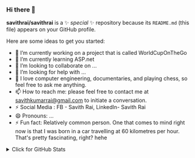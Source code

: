 ### Hi there 👋


**savithrai/savithrai** is a ✨ _special_ ✨ repository because its `README.md` (this file) appears on your GitHub profile.

Here are some ideas to get you started:

- 🔭 I’m currently working on a project that is called WorldCupOnTheGo
- 🌱 I’m currently learning ASP.net
- 👯 I’m looking to collaborate on ...
- 🤔 I’m looking for help with ...
- 💬 I love computer engineering, documentaries, and playing chess, so feel free to ask me anything.
- 📫 How to reach me: please feel free to contact me at savithkumarrai@gmail.com to initiate a conversation. 
- ⚡ Social Media : FB - Savith Rai, LinkedIn- Savith Rai
- 😄 Pronouns: ...
- ⚡ Fun fact: Relatively common person. One that comes to mind right now is that I was born in a car travelling at 60 kilometres per hour. That's pretty fascinating, right? hehe



<details>
<summary>Click for GitHub Stats</summary>
<p align="left">
    <img alt = "GitHub Stats" src="https://github-readme-stats.vercel.app/api?username=beingsavithrai&show_icons=true&hide=issues&icon_color=000000&hide_border=true&title_color=5391FE&text_color=555">
    <br>
    <img alt = "Top Language" src="https://github-readme-stats.vercel.app/api/top-langs/?username=beingsavithrai&hide=html,&hide_border=true&title_color=5391FE&text_color=555"
</p>
  
  ![Follower Badge](https://img.shields.io/github/followers/beingsavithrai)
  ![](https://visitor-badge.glitch.me/badge?page_id=beingsavithrai)
</details>


